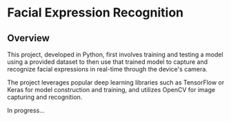 # Facial Expression Recognition

## Overview

This project, developed in Python, first involves training and testing a model using a provided dataset to then use that trained model to capture and recognize facial expressions in real-time through the device's camera.

The project leverages popular deep learning libraries such as TensorFlow or Keras for model construction and training, and utilizes OpenCV for image capturing and recognition.

In progress...
